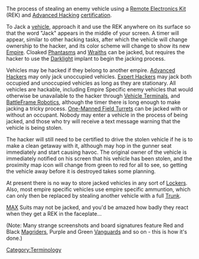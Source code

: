 The process of stealing an enemy vehicle using a [Remote Electronics
Kit](Remote_Electronics_Kit.md "wikilink") (REK) and [Advanced
Hacking](Advanced_Hacking.md "wikilink")
[certification](certification.md "wikilink").

To Jack a [vehicle](vehicle.md "wikilink"), approach it and use the REK
anywhere on its surface so that the word "Jack" appears in the middle of
your screen. A timer will appear, similar to other hacking tasks, after
which the vehicle will change ownership to the hacker, and its color
scheme will change to show its new [Empire](Empire.md "wikilink"). Cloaked
[Phantasms](Phantasm.md "wikilink") and [Wraiths](Wraith.md "wikilink") can be
jacked, but requires the hacker to use the
[Darklight](Darklight.md "wikilink") implant to begin the jacking process.

Vehicles may be hacked if they belong to another empire. [Advanced
Hackers](Advanced_Hacking.md "wikilink") may only jack unoccupied vehicles.
[Expert Hackers](Expert_Hacking.md "wikilink") may jack both occupied and
unoccupied vehicles as long as they are stationary. All vehicles are
hackable, including Empire Specific enemy vehicles that would otherwise
be unavailable to the hacker through [Vehicle
Terminals](Vehicle_Terminal.md "wikilink"), and [BattleFrame
Robotics](BattleFrame_Robotics.md "wikilink"), although the timer there is
long enough to make jacking a tricky process. [One-Manned Field
Turrets](One-Manned_Field_Turret.md "wikilink") can be jacked with or
without an occupant. Nobody may enter a vehicle in the process of being
jacked, and those who try will receive a text message warning that the
vehicle is being stolen.

The hacker will still need to be certified to drive the stolen vehicle
if he is to make a clean getaway with it, although may hop in the gunner
seat immediately and start causing havoc. The original owner of the
vehicle is immediately notified on his screen that his vehicle has been
stolen, and the proximity map icon will change from green to red for all
to see, so getting the vehicle away before it is destroyed takes some
planning.

At present there is no way to store jacked vehicles in any sort of
[Lockers](Locker.md "wikilink"). Also, most empire specific vehicles use
empire specific ammuntion, which can only then be replaced by stealing
another vehicle with a full [Trunk](Trunk.md "wikilink").

[MAX](MAX.md "wikilink") Suits may not be jacked, and you'd be amazed how
badly they react when they get a REK in the faceplate...

(Note: Many strange screenshots and board signatures feature Red and
Black [Magriders](Magrider.md "wikilink"), Purple and Green
[Vanguards](Vanguard.md "wikilink") and so on - this is how it's done.)

[Category:Terminology](Category:Terminology.md "wikilink")
